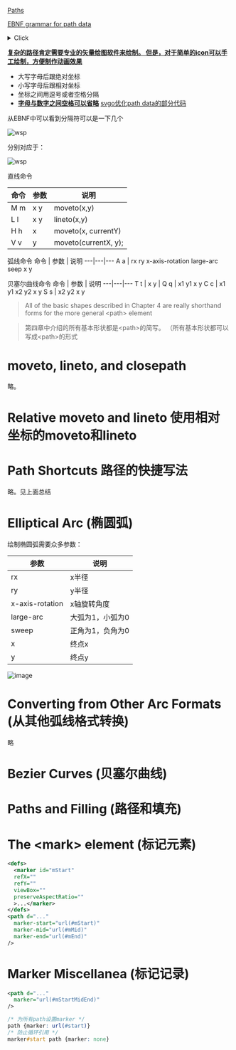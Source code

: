 [Paths](https://www.w3.org/TR/SVG2/paths.html#PathElement)

[EBNF grammar for path data](https://www.w3.org/TR/SVG2/paths.html#PathDataBNF)
<details><summary>Click</summary><p>

```
svg_path::= wsp* moveto? (moveto drawto_command*)?

drawto_command::=
    moveto
    | closepath
    | lineto
    | horizontal_lineto
    | vertical_lineto
    | curveto
    | smooth_curveto
    | quadratic_bezier_curveto
    | smooth_quadratic_bezier_curveto
    | elliptical_arc

moveto::=
    ( "M" | "m" ) wsp* coordinate_pair_sequence

closepath::=
    ("Z" | "z")

lineto::=
    ("L"|"l") wsp* coordinate_pair_sequence

horizontal_lineto::=
    ("H"|"h") wsp* coordinate_sequence

vertical_lineto::=
    ("V"|"v") wsp* coordinate_sequence

curveto::=
    ("C"|"c") wsp* curveto_coordinate_sequence

curveto_coordinate_sequence::=
    coordinate_pair_triplet
    | (coordinate_pair_triplet comma_wsp? curveto_coordinate_sequence)

smooth_curveto::=
    ("S"|"s") wsp* smooth_curveto_coordinate_sequence

smooth_curveto_coordinate_sequence::=
    coordinate_pair_double
    | (coordinate_pair_double comma_wsp? smooth_curveto_coordinate_sequence)

quadratic_bezier_curveto::=
    ("Q"|"q") wsp* quadratic_bezier_curveto_coordinate_sequence

quadratic_bezier_curveto_coordinate_sequence::=
    coordinate_pair_double
    | (coordinate_pair_double comma_wsp? quadratic_bezier_curveto_coordinate_sequence)

smooth_quadratic_bezier_curveto::=
    ("T"|"t") wsp* coordinate_pair_sequence

elliptical_arc::=
    ( "A" | "a" ) wsp* elliptical_arc_argument_sequence

elliptical_arc_argument_sequence::=
    elliptical_arc_argument
    | (elliptical_arc_argument comma_wsp? elliptical_arc_argument_sequence)

elliptical_arc_argument::=
    number comma_wsp? number comma_wsp? number comma_wsp
    flag comma_wsp? flag comma_wsp? coordinate_pair

coordinate_pair_double::=
    coordinate_pair comma_wsp? coordinate_pair

coordinate_pair_triplet::=
    coordinate_pair comma_wsp? coordinate_pair comma_wsp? coordinate_pair

coordinate_pair_sequence::=
    coordinate_pair | (coordinate_pair comma_wsp? coordinate_pair_sequence)

coordinate_sequence::=
    coordinate | (coordinate comma_wsp? coordinate_sequence)

coordinate_pair::= coordinate comma_wsp? coordinate

coordinate::= sign? number

sign::= "+"|"-"
number ::= ([0-9])+
flag::=("0"|"1")
comma_wsp::=(wsp+ ","? wsp*) | ("," wsp*)
wsp ::= (#x9 | #x20 | #xA | #xC | #xD)
```
</p></details>

<u>**复杂的路径肯定需要专业的矢量绘图软件来绘制。
但是，对于简单的icon可以手工绘制，方便制作动画效果**</u>

- 大写字母后跟绝对坐标
- 小写字母后跟相对坐标
- 坐标之间用逗号或者空格分隔
- <u>**字母与数字之间空格可以省略**</u> [svgo优化path data的部分代码](https://github.com/svg/svgo/blob/master/lib/svgo/tools.js#L77)

从EBNF中可以看到分隔符可以是一下几个

![wsp](https://user-images.githubusercontent.com/782871/65409485-6bc37b80-de1a-11e9-9ea3-1985ea3afef2.png)

分别对应于：

![wsp](https://user-images.githubusercontent.com/782871/65409719-09b74600-de1b-11e9-8599-f2d5ac3d6c93.png)

直线命令

命令 | 参数 | 说明
---|---|---
M m | x y | moveto(x,y)
L l | x y | lineto(x,y)
H h | x | moveto(x, currentY)
V v | y | moveto(currentX, y);

弧线命令
命令 | 参数 | 说明
---|---|---
A a | rx ry x-axis-rotation large-arc seep x y

贝塞尔曲线命令
命令 | 参数 | 说明
---|---|---
T t | x y |
Q q | x1 y1 x y
C c | x1 y1 x2 y2 x y
S s | x2 y2 x y


> All of the basic shapes described in Chapter 4 are really shorthand forms for the more general \<path\> element

> 第四章中介绍的所有基本形状都是\<path\>的简写。
>（所有基本形状都可以写成\<path\>的形式

# moveto, lineto, and closepath
略。

# Relative moveto and lineto 使用相对坐标的moveto和lineto

# Path Shortcuts 路径的快捷写法
略。见上面总结

# Elliptical Arc (椭圆弧)

绘制椭圆弧需要众多参数：

参数 | 说明
---|---
rx | x半径
ry | y半径
x-axis-rotation | x轴旋转角度
large-arc | 大弧为1，小弧为0
sweep | 正角为1，负角为0
x | 终点x
y | 终点y

![image](https://user-images.githubusercontent.com/782871/65411570-c6aba180-de1f-11e9-8541-bf1ce2f60d55.png)


# Converting from Other Arc Formats (从其他弧线格式转换)
略

# Bezier Curves (贝塞尔曲线)

# Paths and Filling (路径和填充)

# The \<mark\> element (标记元素)

```xml
<defs>
  <marker id="mStart"
  refX=""
  refY=""
  viewBox=""
  preserveAspectRatio=""
  >...</marker>
</defs>
<path d="..."
  marker-start="url(#mStart)"
  marker-mid="url(#mMid)"
  marker-end="url(#mEnd)"
/>
```

# Marker Miscellanea (标记记录)

```xml
<path d="..."
  marker="url(#mStartMidEnd)"
/>
```

```css
/* 为所有path设置marker */
path {marker: url(#start)}
/* 防止循环引用 */
marker#start path {marker: none}
```